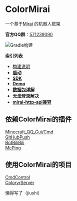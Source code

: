 # ColorMirai

一个基于[Mirai](https://github.com/mamoe/mirai) 的机器人框架

**官方QQ群**：[571239090](https://qm.qq.com/cgi-bin/qm/qr?k=85m_MZMJ7BbyZ2vZW4wHVZGGvGnIL2As&jump_from=webapi)

![Gradle构建](https://github.com/Coloryr/ColorMirai/workflows/Gradle%E6%9E%84%E5%BB%BA/badge.svg)

**索引列表**

- [构建说明](./docs/build.md)
- [**启动**](./docs/run.md)
- [**SDK**](./docs/sdk.md)
- [**Demo**](./docs/demo.md)
- [**数据包详解**](./docs/pack.md)
- [**无法登录解决**](./docs/login.md)
- [**mirai-http-api兼容**](./docs/http.md)

## 依赖ColorMirai的插件

[Minecraft_QQ_Gui/Cmd](https://github.com/HeartAge/Minecraft_QQ-C-Server-)  
[GitHubPush](https://github.com/Coloryr/GitHubPush)  
[BotBiliBili](https://github.com/Coloryr/BotBiliBili)  
[McPing](https://github.com/Coloryr/McPing)

## 使用ColorMirai的项目

[CmdControl](https://github.com/Coloryr/CmdControl)  
[ColoryrServer](https://github.com/Coloryr/ColoryrWork)

<!--有人帮你写2333-->
懒得写了（jiushi）
